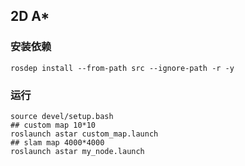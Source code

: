 ## 2D A*

### 安装依赖

```
rosdep install --from-path src --ignore-path -r -y
```

### 运行

```
source devel/setup.bash
## custom map 10*10
roslaunch astar custom_map.launch
## slam map 4000*4000
roslaunch astar my_node.launch
```
